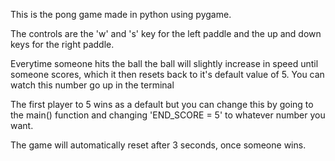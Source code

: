 This is the pong game made in python using pygame.

The controls are the 'w' and 's' key for the left paddle and the up and down keys for the right paddle.

Everytime someone hits the ball the ball will slightly increase in speed until someone scores, which it then resets back to it's default value of 5. You can watch this number go up in the terminal

The first player to 5 wins as a default but you can change this by going to the main() function and changing 'END_SCORE = 5' to whatever number you want.

The game will automatically reset after 3 seconds, once someone wins.
